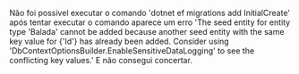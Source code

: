 Não foi possivel executar o comando 
'dotnet ef migrations add InitialCreate'
após tentar executar o comando aparece um erro 
'The seed entity for entity type 'Balada' cannot be added because another seed entity with the same key value for {'Id'} has already been added. Consider 
using 'DbContextOptionsBuilder.EnableSensitiveDataLogging' to see the conflicting key values.'
E não consegui concertar.